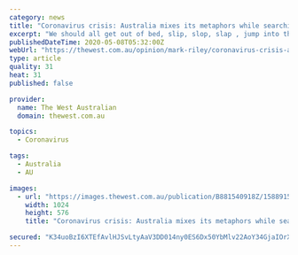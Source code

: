 ```yaml
---
category: news
title: "Coronavirus crisis: Australia mixes its metaphors while searching for a road out of the virus hole"
excerpt: "We should all get out of bed, slip, slop, slap , jump into the car, do a U-turn and follow the road through to the nearest bridge,"
publishedDateTime: 2020-05-08T05:32:00Z
webUrl: "https://thewest.com.au/opinion/mark-riley/coronavirus-crisis-australia-mixes-its-metaphors-while-searching-for-a-road-out-of-the-virus-hole-ng-b881540918z"
type: article
quality: 31
heat: 31
published: false

provider:
  name: The West Australian
  domain: thewest.com.au

topics:
  - Coronavirus

tags:
  - Australia
  - AU

images:
  - url: "https://images.thewest.com.au/publication/B881540918Z/1588915879606_GLB2O96L8.1-2.jpg?imwidth=1024"
    width: 1024
    height: 576
    title: "Coronavirus crisis: Australia mixes its metaphors while searching for a road out of the virus hole"

secured: "K34uoBzI6XTEfAvlHJSvLtyAaV3DD014ny0ES6Dx50YbMlv22AoY34GjaIOrXyjS76/xiDrJFO13lNk38tHilYCUu2ay9cSRla2ccdEFliKSdu4NYC2BraE0dOKx7o6/FD3wCWSPhCs+UI6EgsAcXX7hi3xZR6IwbJ50Xvv1z6/hPGZogETEklrk/QgHbmEku4Sog92Dv+aq91bRQu72D381jNo3Q9GpOhn208MsV/OZB8i/mVHKZEq+5IurH2S1VWQHIbQYr04a7FKV9x/Gmy3U0+5TBg3XPcMNX4tNmT/l4jhe4FA3v7Q1ag9qxdhMks4j85IIFWN3cj/p34rG3zEY5Sczs6y5h87aMuOW8WZNPn3i1UE/Rtscx7OLfKuwB7YHAXrs6nAcMYBqBIGLdbDiy5Q32epu3hU2flDEBRfPLtzRTmG+uw3/epfBlV8r90aFtT+l+d4JrMhR8mTJOfQAd6HbucDYUobEXa+LLZI=;wKCYdUNq6pJpyaWKzTEUNA=="
---
```


